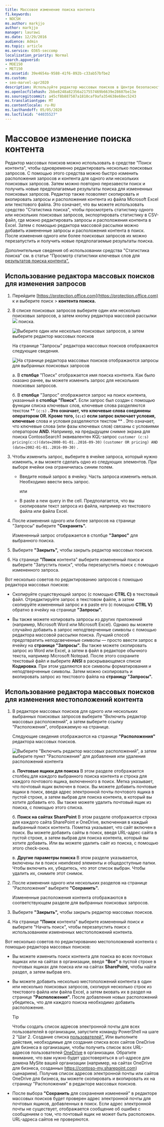 ```yaml
---
title: Массовое изменение поиска контента
f1.keywords:
- NOCSH
ms.author: markjjo
author: markjjo
manager: laurawi
ms.date: 12/29/2016
audience: Admin
ms.topic: article
ms.service: O365-seccomp
localization_priority: Normal
search.appverid:
- MOE150
- MET150
ms.assetid: 39e4654a-9588-41f6-892b-c33ab57bfbe2
ms.custom:
- seo-marvel-apr2020
description: Используйте редактор массовых поисков в Центре безопасности и соответствия требованиям, чтобы быстро изменить расположения запросов и контента для одного или нескольких поисков контента.
ms.openlocfilehash: 2bbe8248a82356a217557469b6639e28607be13e
ms.sourcegitcommit: a45cf8b887587a1810caf9afa354638e68ec5243
ms.translationtype: MT
ms.contentlocale: ru-RU
ms.lasthandoff: 05/05/2020
ms.locfileid: "44035527"
---
```

# <a name="bulk-edit-content-searches"></a>Массовое изменение поиска контента

Редактор массовых поисков можно использовать в средстве "Поиск контента", чтобы одновременно редактировать несколько поисковых запросов. С помощью этого средства можно быстро изменить расположения запросов и контента для одного или нескольких поисковых запросов. Затем можно повторно перезавести поиск и получить новые предполагаемые результаты поиска для измененных поисковых запросов. Редактор также позволяет скопировать и вкопировать запросы и расположения контента из файла Microsoft Excel или текстового файла. Это означает, что вы можете использовать средство "Статистика поиска", чтобы просмотреть статистику одного или нескольких поисковых запросов, экспортировать статистику в CSV-файл, где можно редактировать запросы и расположения контента в Excel. Затем с помощью редактора массовой рассылки можно добавить измененные запросы и расположения контента в поиск. После изменения одного или более поисковых запросов их можно перезапустить и получить новые предполагаемые результаты поиска.
  
Дополнительные сведения об использовании средства "Статистика поиска" см. в статье "Просмотр статистики ключевых слов для [результатов поиска контента".](view-keyword-statistics-for-content-search.md)
  
## <a name="use-the-bulk-search-editor-to-change-queries"></a>Использование редактора массовых поисков для изменения запросов

1. Перейдите [https://protection.office.com](https://protection.office.com) к и выберите поиск  \> **контента поиска.**
    
2. В списке поисковых запросов выберите один или  несколько поисковых запросов, а затем кнопку редактора массовой рассылки ![ ](../media/1ddb3d18-2f00-4a7b-98a6-817ca5ec7014.png) поиска.
    
    ![Выберите один или несколько поисковых запросов, а затем выберите редактор массовых поисков](../media/600c9716-89a2-4451-b111-fa7cfaad2006.png)
  
    На странице "Запросы"  редактора массовых поисков отображаются следующие сведения. 
    
    ![На странице редактора массовых поисков отображаются запросы для выбранных поисковых запросов](../media/189659af-cc78-4479-b0bc-a93decad2f6c.png)
  
    а. В **столбце** "Поиск" отображается имя поиска контента. Как было сказано ранее, вы можете изменить запрос для нескольких поисковых запросов. 
    
    б. В **столбце** "Запрос" отображается запрос на поиск контента, указанный в **столбце "Поиск".** Если запрос был создан с помощью функции списка ключевых слов, ключевые слова разделяются текстом ** `(c:s)` **. Это означает, что ключевые слова соединены оператором **OR.** Кроме того, `(c:c)` если запрос включает условия, ключевые** слова и условия разделяются текстом ** . Это означает, что ключевые слова (или фазы ключевых слов) связаны с условиями оператором **AND.** Например, на предыдущем снимке экрана для поиска ContosoSearch1 эквивалентен KQL-запрос  `customer (c:s) pricing(c:c)(date=2000-01-01..2016-09-30)`  `(customer OR pricing) AND (date=2002-01-01..2016-09-30)` .
    
3. Чтобы изменить запрос, выберите в ячейке запроса, который нужно изменить, и вы можете сделать одно из следующих элементов. При выборе ячейки она ограничилась синим полем.
    
   - Введите новый запрос в ячейку. Часть запроса изменить нельзя. Необходимо ввести весь запрос.
    
      или
    
    - В paste a new query in the cell. Предполагается, что вы скопировали текст запроса из файла, например из текстового файла или файла Excel.
    
4. После изменения одного или более запросов на  странице "Запросы" выберите **"Сохранить".**
    
    Измененный запрос отображается в столбце **"Запрос"** для выбранного поиска. 
    
5. Выберите **"Закрыть",** чтобы закрыть редактор массовых поисков. 
    
6. На странице **"Поиск** контента" выберите измененный  поиск и выберите "Запустить поиск", чтобы перезапустить поиск с помощью измененного запроса. 
    
Вот несколько советов по редактированию запросов с помощью редактора массовых поисков:
  
- Скопируйте существующий запрос (с помощью **CTRL C)** в текстовый файл. Отредактируйте запрос в текстовом файле, а затем скопируйте измененный запрос и в paste его (с помощью **CTRL V)** обратно в ячейку на странице **"Запросы".** 
    
- Вы также можете копировать запросы из других приложений (например, Microsoft Word или Microsoft Excel). Однако вы можете случайно добавить в запрос неподтверченные символы с помощью редактора массовой рассылки поиска. Лучший способ предотвратить неподсвеченные символы — просто ввести запрос в ячейку на **странице "Запросы".** Вы также можете скопировать запрос из Word или Excel, а затем в файл в редакторе обычного текста, например Microsoft Notepad. После этого сохраните текстовый файл и выберите **ANSI** в раскрывающемся списке **Кодировка**. При этом удаляются все символы форматирования и неподтверченные символы. Затем можно скопировать и вкопировать запрос из текстового файла на **страницу "Запросы".** 
    
  
## <a name="use-the-bulk-search-editor-to-change-content-locations"></a>Использование редактора массовых поисков для изменения местоположений контента

1. В редакторе массовых поисков для одного или нескольких выбранных поисковых  запросов выберите "Включить редактор массовых расположений", а затем выберите ссылку "Расположения", отображаемую на странице. 
    
    Следующие сведения отображаются на странице **"Расположения"** редактора массовых поисков. 
    
    ![Выберите "Включить редактор массовых расположений", а затем выберите пункт "Расположения" для добавления или удаления расположений контента](../media/a5a468ce-bd63-4c53-bc37-ff64cf769e59.png)
  
    а. **Почтовые ящики для поиска** В этом разделе отображается столбец для каждого выбранного поиска контента и строка для каждого почтового ящика, включенного в поиск. Метка указывает, что почтовый ящик включен в поиск. Вы можете добавить почтовые ящики в поиск, введя адрес электронной почты почтового ящика в пустой строке, а затем выбрав для поиска контента, в который вы хотите добавить его. Вы также можете удалить почтовый ящик из поиска, с помощью этого списка.
    
    б. **Поиск на сайтах SharePoint** В этом разделе отображается строка для каждого сайта SharePoint и OneDrive, включенная в каждый выбранный поиск контента. Пометка указывает, что сайт включен в поиск. Вы можете добавить сайты в поиск, введя URL-адрес сайта в пустой строке, а затем выбрав для поиска контента, который вы хотите добавить. Или вы можете удалить сайт из поиска, с помощью этого check-окна.
    
    в. **Другие параметры поиска** В этом разделе указывается, включены ли в поиск неиndexed элементы и общедоступные папки. Чтобы включить их, убедитесь, что этот список выбран. Чтобы удалить их, снимите этот снимок.
    
2. После изменения одного или нескольких разделов на  странице "Расположения" выберите **"Сохранить".**
    
    Измененные расположения контента отображаются в соответствующем разделе для выбранных поисковых запросов.
    
3. Выберите **"Закрыть",** чтобы закрыть редактор массовых поисков. 
    
4. На странице **"Поиск** контента" выберите измененный  поиск и выберите "Начать поиск", чтобы перезапустить поиск с использованием измененных местоположений контента. 
    
Вот несколько советов по редактированию местоположений контента с помощью редактора массовых поисков:
  
- Вы можете изменить поиск контента для поиска во всех почтовых ящиках  или на сайтах в организации, введя **"Все"** в пустой строке в почтовых ящиках для поиска или на сайтах **SharePoint,** чтобы найти раздел, а затем выбрав его. 
    
- Вы можете добавить несколько местоположений контента в один или несколько поисковых запросов, скопируя несколько строк из текстового файла или файла Excel, а затем вковать их в раздел на странице **"Расположения".** После добавления новых расположений убедитесь, что для каждого поиска необходимо добавить расположение. 
    
    > [!TIP]
    > Чтобы создать список адресов электронной почты для всех пользователей в организации, запустите команду PowerShell на шаге 2 "Шаг 2. Создание списка [пользователей".](search-the-mailbox-and-onedrive-for-business-for-a-list-of-users.md#step-2-generate-a-list-of-users) Или выполните действия, необходимые для создания списка всех сайтов OneDrive для бизнеса в организации, чтобы получить список всех URL-адресов пользователей [OneDrive](https://docs.microsoft.com/onedrive/list-onedrive-urls) в организации. Обратите внимание, что вам нужно будет удостоверяться в url-адресе для домена MySite вашей организации (например, на сайтах OneDrive для бизнеса, созданных https://contoso-my.sharepoint.com) сценарием). Получив список адресов электронной почты или сайтов OneDrive для бизнеса,  вы можете скопировать и вкопировать их на страницу "Расположения" в редакторе массовых поисков. 
  
- После выбора **"Сохранить** для сохранения изменений" в редакторе массовых поисков будет проверен адрес электронной почты для почтовых ящиков, добавленных в поиск. Если адрес электронной почты не существует, отображается сообщение об ошибке с сообщением о том, что почтовый ящик не может быть расположен. URL-адреса сайтов не проверяются. 
  

